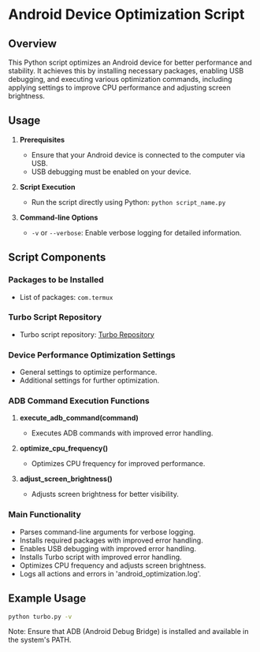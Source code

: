 # Android Device Optimization Script

## Overview

This Python script optimizes an Android device for better performance and stability. It achieves this by installing necessary packages, enabling USB debugging, and executing various optimization commands, including applying settings to improve CPU performance and adjusting screen brightness.

## Usage

1. **Prerequisites**
   - Ensure that your Android device is connected to the computer via USB.
   - USB debugging must be enabled on your device.

2. **Script Execution**
   - Run the script directly using Python: `python script_name.py`

3. **Command-line Options**
   - `-v` or `--verbose`: Enable verbose logging for detailed information.

## Script Components

### Packages to be Installed
- List of packages: `com.termux`

### Turbo Script Repository
- Turbo script repository: [Turbo Repository](https://github.com/fkpwolf/turbo)

### Device Performance Optimization Settings
- General settings to optimize performance.
- Additional settings for further optimization.

### ADB Command Execution Functions
1. **execute_adb_command(command)**
   - Executes ADB commands with improved error handling.

2. **optimize_cpu_frequency()**
   - Optimizes CPU frequency for improved performance.

3. **adjust_screen_brightness()**
   - Adjusts screen brightness for better visibility.

### Main Functionality
- Parses command-line arguments for verbose logging.
- Installs required packages with improved error handling.
- Enables USB debugging with improved error handling.
- Installs Turbo script with improved error handling.
- Optimizes CPU frequency and adjusts screen brightness.
- Logs all actions and errors in 'android_optimization.log'.

## Example Usage
```bash
python turbo.py -v
```

Note: Ensure that ADB (Android Debug Bridge) is installed and available in the system's PATH.

